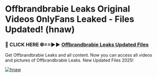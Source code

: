 # Offbrandbrabie Leaks Original Videos 0nlyFans Leaked - Files Updated! (hnaw)

<h3>🔴 CLICK HERE 🌐==►► <a href="https://tinyurl.com/brd5kh86" rel="nofollow">Offbrandbrabie Leaks Updated Files</a></h3>

Get Offbrandbrabie Leaks and all content. Now you can access all videos and pictures of Offbrandbrabie Leaks. New Updated Files 2025!

[![hnaw](https://i.imgur.com/K7sEzmb.gif)](https://tinyurl.com/brd5kh86)
